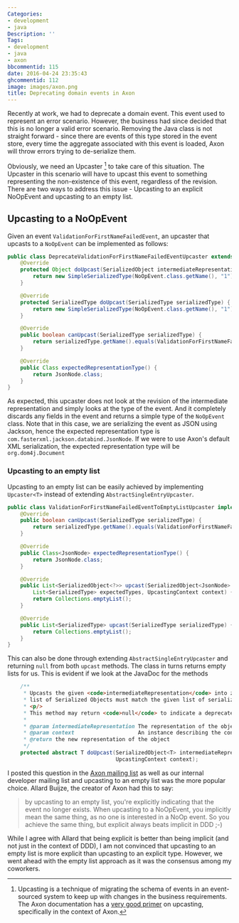 ```yaml
---
Categories:
- development
- java
Description: ''
Tags:
- development
- java
- axon
bbcommentid: 115
date: 2016-04-24 23:35:43
ghcommentid: 112
image: images/axon.png
title: Deprecating domain events in Axon
---
```


Recently at work, we had to deprecate a domain event. This event used to represent an error scenario. However, the business had since decided that this is no longer a valid error scenario. Removing the Java class is not straight forward - since there are events of this type stored in the event store, every time the aggregate associated with this event is loaded, Axon will throw errors trying to de-serialize them.

<!--more-->

Obviously, we need an Upcaster [^1] to take care of this situation. The Upcaster in this scenario will have to upcast this event to something representing the non-existence of this event, regardless of the revision. There are two ways to address this issue - Upcasting to an explicit NoOpEvent and upcasting to an empty list.

## Upcasting to a NoOpEvent
Given an event `ValidationForFirstNameFailedEvent`, an upcaster that upcasts to a `NoOpEvent` can be implemented as follows:
```java
public class DeprecateValidationForFirstNameFailedEventUpcaster extends AbstractSingleEntryUpcaster {
    @Override
    protected Object doUpcast(SerializedObject intermediateRepresentation, UpcastingContext context) {
        return new SimpleSerializedType(NoOpEvent.class.getName(), "1");
    }

    @Override
    protected SerializedType doUpcast(SerializedType serializedType) {
        return new SimpleSerializedType(NoOpEvent.class.getName(), "1");
    }

    @Override
    public boolean canUpcast(SerializedType serializedType) {
        return serializedType.getName().equals(ValidationForFirstNameFailedEvent.class.getName());
    }

    @Override
    public Class expectedRepresentationType() {
        return JsonNode.class;
    }
}
```
As expected, this upcaster does not look at the revision of the intermediate representation and simply looks at the type of the event. And it completely discards any fields in the event and returns a simple type of the `NoOpEvent` class. Note that in this case, we are serializing the event as JSON using Jackson, hence the expected representation type is `com.fasterxml.jackson.databind.JsonNode`. If we were to use Axon's default XML serialization, the expected representation type will be `org.dom4j.Document`


### Upcasting to an empty list
Upcasting to an empty list can be easily achieved by implementing `Upcaster<T>` instead of extending `AbstractSingleEntryUpcaster`.
```java
public class ValidationForFirstNameFailedEventToEmptyListUpcaster implements Upcaster<JsonNode> {
    @Override
    public boolean canUpcast(SerializedType serializedType) {
        return serializedType.getName().equals(ValidationForFirstNameFailedEvent.class.getName());
    }

    @Override
    public Class<JsonNode> expectedRepresentationType() {
        return JsonNode.class;
    }

    @Override
    public List<SerializedObject<?>> upcast(SerializedObject<JsonNode> intermediateRepresentation,
        List<SerializedType> expectedTypes, UpcastingContext context) {
        return Collections.emptyList();
    }

    @Override
    public List<SerializedType> upcast(SerializedType serializedType) {
        return Collections.emptyList();
    }
}
```

This can also be done through extending `AbstractSingleEntryUpcaster` and returning `null` from both `upcast` methods. The class in turns returns empty lists for us. This is evident if we look at the JavaDoc for the methods

```java
    /**
     * Upcasts the given <code>intermediateRepresentation</code> into zero or more other representations. The returned
     * list of Serialized Objects must match the given list of serialized types.
     * <p/>
     * This method may return <code>null</code> to indicate a deprecated object.
     *
     * @param intermediateRepresentation The representation of the object to upcast
     * @param context                    An instance describing the context of the object to upcast
     * @return the new representation of the object
     */
    protected abstract T doUpcast(SerializedObject<T> intermediateRepresentation,
                                  UpcastingContext context);
```

I posted this question in the [Axon mailing list](https://groups.google.com/forum/#!topic/axonframework/G2tlU06mRPM) as well as our internal developer mailing list and upcasting to an empty list was the more popular choice. Allard Buijze, the creator of Axon had this to say:

> by upcasting to an empty list, you're explicitly indicating that the event no longer exists. When upcasting to a NoOpEvent, you implicitly mean the same thing, as no one is interested in a NoOp event.
> So you achieve the same thing, but explicit always beats implicit in DDD ;-)

While I agree with Allard that being explicit is better than being implicit (and not just in the context of DDD), I am not convinced that upcasting to an empty list is more explicit than upcasting to an explicit type. However, we went ahead with the empty list approach as it was the consensus among my coworkers.

[^1]: Upcasting is a technique of migrating the schema of events in an event-sourced system to keep up with changes in the business requirements. The Axon documentation has a [very good primer](http://www.axonframework.org/docs/2.0/repositories-and-event-stores.html#event-upcasting) on upcasting, specifically in the context of Axon.